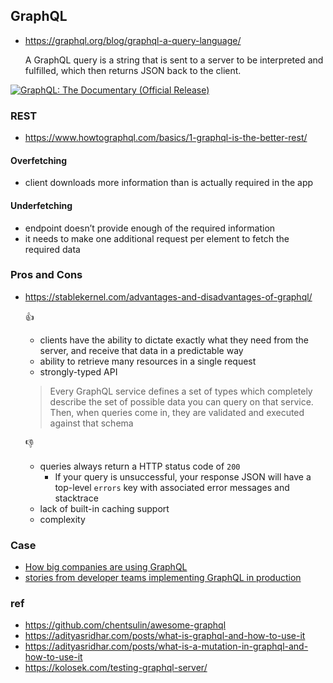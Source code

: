 


## GraphQL
- https://graphql.org/blog/graphql-a-query-language/

  A GraphQL query is a string that is sent to a server to be interpreted and fulfilled, which then returns JSON back to the client.


<a href="https://www.youtube.com/watch?v=783ccP__No8" target="_blank"><img src="https://img.youtube.com/vi/783ccP__No8/0.jpg" alt="GraphQL: The Documentary (Official Release)"></a>

### REST
 - https://www.howtographql.com/basics/1-graphql-is-the-better-rest/
#### Overfetching
 - client downloads more information than is actually required in the app
 
#### Underfetching
 - endpoint doesn’t provide enough of the required information
 - it needs to make one additional request per element to fetch the required data
 
### Pros and Cons
- https://stablekernel.com/advantages-and-disadvantages-of-graphql/

   :thumbsup:
    - clients have the ability to dictate exactly what they need from the server, and receive that data in a predictable way
    - ability to retrieve many resources in a single request 
    - strongly-typed API
    > Every GraphQL service defines a set of types which completely describe the set of possible data you can query on that service. Then, when queries come in, they are validated and executed against that schema
    
   :thumbsdown:
     - queries always return a HTTP status code of `200`
       - If your query is unsuccessful, your response JSON will have a top-level `errors` key with associated error messages and stacktrace
     - lack of built-in caching support
     - complexity

### Case
 - [How big companies are using GraphQL](https://syndicode.com/2019/01/01/how-big-companies-are-using-graphql/)
 - [stories from developer teams implementing GraphQL in production](https://www.graphql.com/case-studies/)


### ref
- https://github.com/chentsulin/awesome-graphql
- https://adityasridhar.com/posts/what-is-graphql-and-how-to-use-it
- https://adityasridhar.com/posts/what-is-a-mutation-in-graphql-and-how-to-use-it
- https://kolosek.com/testing-graphql-server/
